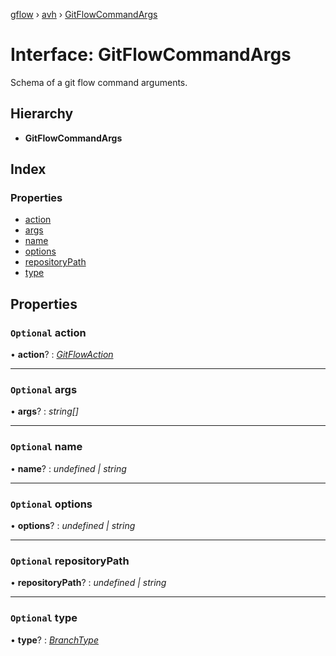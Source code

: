 [gflow](../README.md) › [avh](../modules/avh.md) › [GitFlowCommandArgs](avh.gitflowcommandargs.md)

# Interface: GitFlowCommandArgs

Schema of a git flow command arguments.

## Hierarchy

* **GitFlowCommandArgs**

## Index

### Properties

* [action](avh.gitflowcommandargs.md#optional-action)
* [args](avh.gitflowcommandargs.md#optional-args)
* [name](avh.gitflowcommandargs.md#optional-name)
* [options](avh.gitflowcommandargs.md#optional-options)
* [repositoryPath](avh.gitflowcommandargs.md#optional-repositorypath)
* [type](avh.gitflowcommandargs.md#optional-type)

## Properties

### `Optional` action

• **action**? : *[GitFlowAction](../modules/avh.md#gitflowaction)*

___

### `Optional` args

• **args**? : *string[]*

___

### `Optional` name

• **name**? : *undefined | string*

___

### `Optional` options

• **options**? : *undefined | string*

___

### `Optional` repositoryPath

• **repositoryPath**? : *undefined | string*

___

### `Optional` type

• **type**? : *[BranchType](../modules/api.md#branchtype)*
